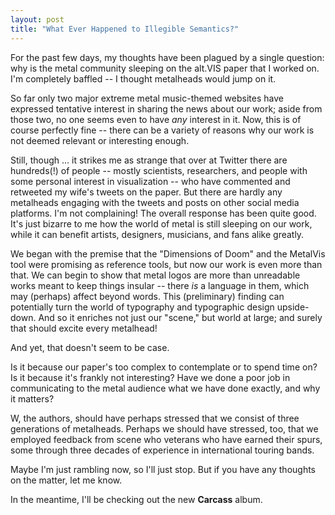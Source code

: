 ```yaml
---
layout: post
title: "What Ever Happened to Illegible Semantics?"
---
```


For the past few days, my thoughts have been plagued by a single question: why is the metal community sleeping on the alt.VIS paper that I worked on. I'm completely baffled -- I thought metalheads would jump on it. 

So far only two major extreme metal music-themed websites have expressed tentative interest in sharing the news about our work; aside from those two, no one seems even to have *any* interest in it. Now, this is of course perfectly fine -- there can be a variety of reasons why our work is not deemed relevant or interesting enough. 

Still, though ... it strikes me as strange that over at Twitter there are hundreds(!) of people -- mostly scientists, researchers, and people with some personal interest in visualization -- who have commented and retweeted my wife's tweets on the paper. But there are hardly any metalheads engaging with the tweets and posts on other social media platforms. I'm not complaining! The overall response has been quite good. It's just bizarre to me how the world of metal is still sleeping on our work, while it can benefit artists, designers, musicians, and fans alike greatly. 

We began with the premise that the "Dimensions of Doom" and the MetalVis tool were promising as reference tools, but now our work is even more than that. We can begin to show that metal logos are more than unreadable works meant to keep things insular -- there *is* a language in them, which may (perhaps) affect beyond words. This (preliminary) finding can potentially turn the world of typography and typographic design upside-down. And so it enriches not just our "scene," but world at large; and surely that should excite every metalhead! 

And yet, that doesn't seem to be case.

Is it because our paper's too complex to contemplate or to spend time on? Is it because it's frankly not interesting? Have we done a poor job in communicating to the metal audience what we have done exactly, and why it matters? 

W, the authors, should have perhaps stressed that we consist of three generations of metalheads. Perhaps we should have stressed, too, that we employed feedback from scene who veterans who have earned their spurs, some through three decades of experience in international touring bands. 

Maybe I'm just rambling now, so I'll just stop. But if you have any thoughts on the matter, let me know. 

In the meantime, I'll be checking out the new **Carcass** album.